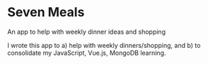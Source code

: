 # Seven Meals
An app to help with weekly dinner ideas and shopping

I wrote this app to a) help with weekly dinners/shopping, and b) to consolidate my JavaScript, Vue.js, MongoDB learning.

